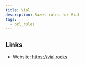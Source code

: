 ```yaml
---
title: Vial
description: Bazel rules for Vial
tags:
  - bzl_rules
---
```


## Links

- Website: https://vial.rocks
